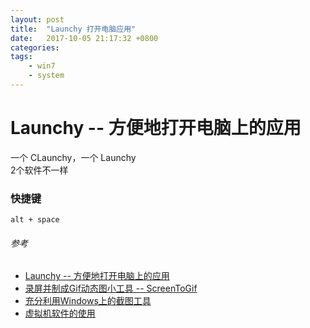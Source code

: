 ```yaml
---
layout: post
title:  "Launchy 打开电脑应用"
date:   2017-10-05 21:17:32 +0800
categories:  
tags:
    - win7 
    - system 
---
```


# Launchy -- 方便地打开电脑上的应用 #

一个 CLaunchy，一个 Launchy  
2个软件不一样

### 快捷键 ###

	alt + space

###### 参考 ######

* [Launchy -- 方便地打开电脑上的应用](http://www.conanforever22.com/windows小技巧/软件推荐/2016/05/10/introduction-to-launchy.html)
* [录屏并制成Gif动态图小工具 -- ScreenToGif](http://www.conanforever22.com/软件推荐/2016/04/12/screen-to-gif.html)
* [充分利用Windows上的截图工具](http://www.conanforever22.com/windows小技巧/软件推荐/2016/04/09/snipping-tool-on-windows.html)
* [虚拟机软件的使用](http://www.conanforever22.com/软件推荐/2016/05/06/introduction-to-virtual-machine.html)